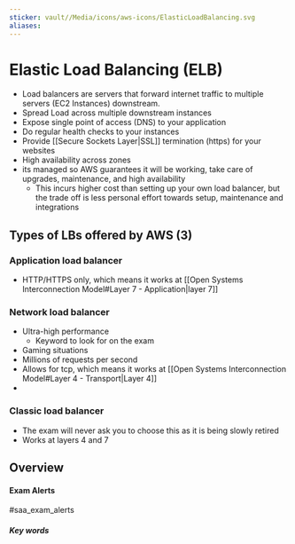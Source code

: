 ```yaml
---
sticker: vault//Media/icons/aws-icons/ElasticLoadBalancing.svg
aliases:
---
```

# Elastic Load Balancing (ELB)

- Load balancers are servers that forward internet traffic to multiple servers (EC2 Instances) downstream.
- Spread Load across multiple downstream instances
- Expose single point of access (DNS) to your application
- Do regular health checks to your instances
- Provide [[Secure Sockets Layer|SSL]] termination (https) for your websites
- High availability across zones
- its managed so AWS guarantees it will be working, take care of upgrades, maintenance, and high availability
	- This incurs higher cost than setting up your own load balancer, but the trade off is less personal effort towards setup, maintenance and integrations

## Types of LBs offered by AWS (3)
### Application load balancer
- HTTP/HTTPS only, which means it works at [[Open Systems Interconnection Model#Layer 7 - Application|layer 7]]
### Network load balancer
- Ultra-high performance
	- Keyword to look for  on the exam
- Gaming situations
- Millions of requests per second
- Allows for tcp, which means it works at [[Open Systems Interconnection Model#Layer 4 - Transport|Layer 4]]
- 
### Classic load balancer
- The exam will never ask you to choose this as it is being slowly retired
- Works at layers 4 and 7 

## Overview

#### Exam Alerts
#saa_exam_alerts 


##### Key words